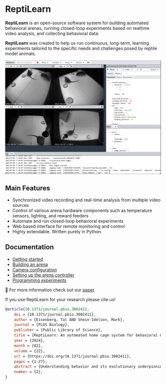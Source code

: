 # ReptiLearn

__ReptiLearn__ is an open-source software system for building automated behavioral arenas, running closed-loop experiments based on realtime video analysis, and collecting behavioral data. 

__ReptiLearn__ was created to help us run continuous, long-term, learning experiments tailored to the specific needs and challenges posed by reptile model animals. 

![ReptiLearn user interface](/docs/images/reptilearn-ui.png)


## Main Features

- Synchronized video recording and real-time analysis from multiple video sources
- Control of various arena hardware components such as temperature sensors, lighting, and reward feeders
- Automate and run closed-loop behavioral experiments
- Web based interface for remote monitoring and control
- Highly extendable. Written purely in Python.

## Documentation

- [Getting started](docs/getting_started.md)
- [Building an arena](docs/build_arena.md)
- [Camera configuration](docs/camera_config.md)
- [Setting up the arena controller](docs/arena_setup.md)
- [Programming experiments](docs/programming_experiments.md)

:dizzy: For more information check out our [paper](https://dx.plos.org/10.1371/journal.pbio.3002411)

If you use ReptiLearn for your research please cite us!

```bibtex
@article{10.1371/journal.pbio.3002411,
    doi = {10.1371/journal.pbio.3002411},
    author = {Eisenberg, Tal AND Shein-Idelson, Mark},
    journal = {PLOS Biology},
    publisher = {Public Library of Science},
    title = {ReptiLearn: An automated home cage system for behavioral experiments in reptiles without human intervention},
    year = {2024},
    month = {02},
    volume = {22},
    url = {https://doi.org/10.1371/journal.pbio.3002411},
    pages = {1-27},
    abstract = {Understanding behavior and its evolutionary underpinnings is crucial for unraveling the complexities of brain function. Traditional approaches strive to reduce behavioral complexity by designing short-term, highly constrained behavioral tasks with dichotomous choices in which animals respond to defined external perturbation. In contrast, natural behaviors evolve over multiple time scales during which actions are selected through bidirectional interactions with the environment and without human intervention. Recent technological advancements have opened up new possibilities for experimental designs that more closely mirror natural behaviors by replacing stringent experimental control with accurate multidimensional behavioral analysis. However, these approaches have been tailored to fit only a small number of species. This specificity limits the experimental opportunities offered by species diversity. Further, it hampers comparative analyses that are essential for extracting overarching behavioral principles and for examining behavior from an evolutionary perspective. To address this limitation, we developed ReptiLearn—a versatile, low-cost, Python-based solution, optimized for conducting automated long-term experiments in the home cage of reptiles, without human intervention. In addition, this system offers unique features such as precise temperature measurement and control, live prey reward dispensers, engagement with touch screens, and remote control through a user-friendly web interface. Finally, ReptiLearn incorporates low-latency closed-loop feedback allowing bidirectional interactions between animals and their environments. Thus, ReptiLearn provides a comprehensive solution for researchers studying behavior in ectotherms and beyond, bridging the gap between constrained laboratory settings and natural behavior in nonconventional model systems. We demonstrate the capabilities of ReptiLearn by automatically training the lizard Pogona vitticeps on a complex spatial learning task requiring association learning, displaced reward learning, and reversal learning.},
    number = {2},
}
```

